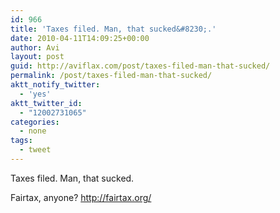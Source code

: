 ```yaml
---
id: 966
title: 'Taxes filed. Man, that sucked&#8230;.'
date: 2010-04-11T14:09:25+00:00
author: Avi
layout: post
guid: http://aviflax.com/post/taxes-filed-man-that-sucked/
permalink: /post/taxes-filed-man-that-sucked/
aktt_notify_twitter:
  - 'yes'
aktt_twitter_id:
  - "12002731065"
categories:
  - none
tags:
  - tweet
---
```

Taxes filed. Man, that sucked.

Fairtax, anyone? <a href="http://fairtax.org/" rel="nofollow">http://fairtax.org/</a>